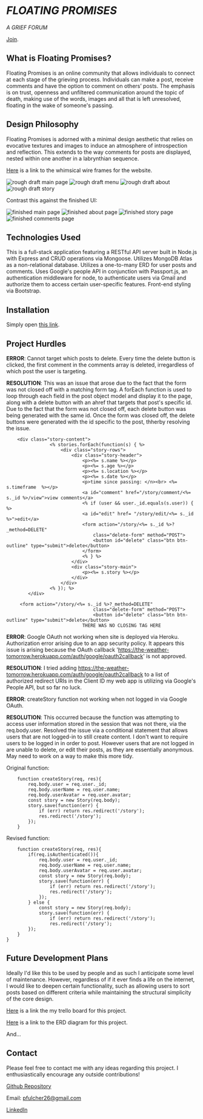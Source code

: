 # ***FLOATING PROMISES***

*A GRIEF FORUM*

<a  href="https://the-weather-tomorrow.herokuapp.com/"  target="_blank">Join</a>. 

## What is Floating Promises?  

Floating Promises is an online community that allows individuals to connect at each stage of the grieving process. Individuals can make a post, receive comments and have the option to comment on others’ posts. The emphasis is on trust, openness and unfiltered communication around the topic of death, making use of the words, images and all that is left unresolved, floating in the wake of someone's passing.

## Design Philosophy 

Floating Promises is adorned with a minimal design aesthetic that relies on evocative textures and images to induce an atmosphere of introspection and reflection.  This extends to the way comments for posts are displayed, nested within one another in a labrynthian sequence.       

<a  href="https://whimsical.com/the-weather-tomorrow-HDs7wZspKjvhkKVAybRAst" target="_blank">Here</a> is a link to the whimsical wire frames for the website.    

![rough draft main page](https://i.imgur.com/uFb4Ws1.png)
![rough draft menu](https://i.imgur.com/noSMiaj.png)
![rough draft about](https://i.imgur.com/YIZV1Ba.png)
![rough draft story](https://i.imgur.com/cs0hLxE.png)


Contrast this against the finished UI: 

![finished main page](https://i.imgur.com/08iGauf.png)
![finished about page](https://i.imgur.com/403ndeV.png)
![finished story page](https://i.imgur.com/R5lOFwc.png)
![finished comments page](https://i.imgur.com/NSmys7m.png)

## Technologies Used

This is a full-stack application featuring a RESTful API server built in Node.js with Express and CRUD operations via Mongoose. Utilizes MongoDB Atlas as a non-relational database.  Utilizes a one-to-many ERD for user posts and comments.  Uses Google's people API in conjunction with Passport.js, an authentication middleware for node, to authenticate users via Gmail and authorize them to access certain user-specific features.  Front-end styling via Bootstrap.   
 

## Installation 

Simply open <a  href="https://the-weather-tomorrow.herokuapp.com/"  target="_blank">this link</a>. 

## Project Hurdles

**ERROR**: Cannot target which posts to delete.  Every time the delete button is clicked, the first comment in the comments array is deleted, irregardless of which post the user is targeting. 

**RESOLUTION**: This was an issue that arose due to the fact that the form was not closed off with a matching form tag.  A forEach function is used to loop through each field in the post object model and display it to the page, along with a delete button with an ahref that targets that post's specific id.  Due to the fact that the form was not closed off, each delete button was being generated with the same id.  Once the form was closed off, the delete buttons were generated with the id specific to the post, thherby resolving the issue. 

```   
    <div class="story-content">
                <% stories.forEach(function(s) { %>
                    <div class="story-rows">
                        <div class="story-header">
                            <p><%= s.name %></p>
                            <p><%= s.age %></p>
                            <p><%= s.location %></p>
                            <p><%= s.date %></p>
                            <p>time since passing: </n><br> <%= s.timeframe  %></p>
                            <a id="comment" href="/story/comment/<%= s._id %>/view">view comments</a>   
                            <% if (user && user._id.equals(s.user)) { %>
                            <a id="edit" href= "/story/edit/<%= s._id %>">edit</a>
                            <form action="/story/<%= s._id %>?_method=DELETE"
                                class="delete-form" method="POST">
                                <button id="delete" class="btn btn-outline" type="submit">delete</button>
                            </form>
                            <% } %>
                        </div>
                        <div class="story-main">
                            <p><%= s.story %></p>
                        </div>
                    </div>  
                <% }); %>
        </div>
```

```
     <form action="/story/<%= s._id %>?_method=DELETE"
                                class="delete-form" method="POST">
                                <button id="delete" class="btn btn-outline" type="submit">delete</button>
                            THERE WAS NO CLOSING TAG HERE 
```


**ERROR**: Google OAuth not working when site is deployed via Heroku.  Authorization error arising due to an app security policy.  It appears this issue is arising because the OAuth callback 'https://the-weather-tomorrow.herokuapp.com/auth/google/oauth2callback' is not approved. 

**RESOLUTION**: I tried adding https://the-weather-tomorrow.herokuapp.com/auth/google/oauth2callback to a list of authorized redirect URIs in the Client ID my web app is utilizing via Google's People API, but so far no luck.   



**ERROR**: createStory function not working when not logged in via Google OAuth.  

**RESOLUTION**: This occurred because the function was attempting to access user information stored in the session that was not there, via the req.body.user.  Resolved the issue via a conditional statement that allows users that are not logged-in to still create content.  I don't want to require users to be logged in in order to post.  However users that are not logged in are unable to delete, or edit their posts, as they are essentially anonymous.  May need to work on a way to make this more tidy.      

Original function:

```
    function createStory(req, res){
        req.body.user = req.user._id;
        req.body.userName = req.user.name;
        req.body.userAvatar = req.user.avatar;
        const story = new Story(req.body);
        story.save(function(err) {
            if (err) return res.redirect('/story');
            res.redirect('/story');
        });
    }
```

Revised function: 

```
    function createStory(req, res){
        if(req.isAuthenticated()){
            req.body.user = req.user._id;
            req.body.userName = req.user.name;
            req.body.userAvatar = req.user.avatar;
            const story = new Story(req.body);
            story.save(function(err) {
                if (err) return res.redirect('/story');
                res.redirect('/story');
            });
        } else {
            const story = new Story(req.body);
            story.save(function(err) {
                if (err) return res.redirect('/story');
                res.redirect('/story');
        });
    }
}
```

## Future Development Plans
Ideally I'd like this to be used by people and as such I anticipate some level of maintenance.  However, regardless of if it ever finds a life on the internet, I would like to deepen certain functionality, such as allowing users to sort posts based on different criteria while maintaining the structural simplicity of the core design. 

<a  href="https://trello.com/b/qro0Bz6q/the-weather-tomorrow" target="_blank">Here</a> is a link the my trello board for this project. 

<a  href="https://whimsical.com/project-2-erd-PG1GYedq3tq9qvqeRdejoe" target="_blank">Here</a> is a link to the ERD diagram for this project. 

And... 
## Contact 
Please feel free to contact me with any ideas regarding this project.  I enthusiastically encourage any outside contributions!  

[Github Repository](https://github.com/Pfulcher26/project-2-)

Email: pfulcher26@gmail.com 

[LinkedIn](https://www.linkedin.com/in/payne-fulcher/)

